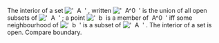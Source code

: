 The interior of a set
!['  A  '](../dictionary/equation_images/20173.1..png) , written
!['  A\^0  '](../dictionary/equation_images/20173.2..png) is the union
of all open subsets of
!['  A  '](../dictionary/equation_images/20173.3..png) ; a point
!['  b  is a member of  A\^0  '](../dictionary/equation_images/20173.4..png)
iff some neighbourhood of
!['  b  '](../dictionary/equation_images/20173.5..png) is a subset of
!['  A  '](../dictionary/equation_images/20173.6..png) . The interior of
a set is open. Compare boundary.

